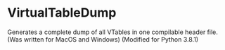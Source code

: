 # VirtualTableDump
Generates a complete dump of all VTables in one compilable header file. (Was written for MacOS and Windows)
(Modified for Python 3.8.1)
